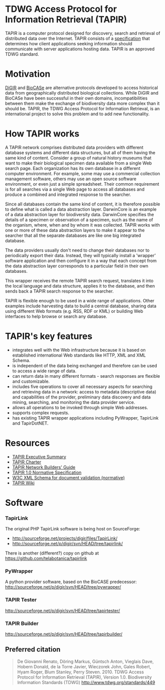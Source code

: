 # TDWG Access Protocol for Information Retrieval (TAPIR)

TAPIR is a computer protocol designed for discovery, search and retrieval of distributed data over the Internet. TAPIR consists of a [specification](http://www.tdwg.org/dav/subgroups/tapir/1.0/docs) that determines how client applications seeking information should communicate with server applications hosting data. TAPIR is an approved TDWG standard.

# Motivation

[DiGIR](http://www.digir.net/) and [BioCASe](http://www.biocase.org/products/protocols/) are alternative protocols developed to access historical data from geographically distributed biological collections. While DiGIR and BioCASe have been successful in their own domains, incompatibilities between them make the exchange of biodiversity data more complex than it should be. TAPIR, the TDWG Access Protocol for Information Retrieval, is an international project to solve this problem and to add new functionality.

# How TAPIR works

A TAPIR network comprises distributed data providers with different database systems and different data structures, but all of them having the same kind of content. Consider a group of natural history museums that want to make their biological specimen data available from a single Web search page. Each organization has its own database in a different computer environment. For example, some may use a commercial collection management software, others may use an open source software environment, or even just a simple spreadsheet. Their common requirement is for all searches via a single Web page to access all databases and produce a combined and integrated response to the searcher.

Since all databases contain the same kind of content, it is therefore possible to define what is called a data abstraction layer. DarwinCore is an example of a data abstraction layer for biodiversity data. DarwinCore specifies the details of a specimen or observation of a specimen, such as the name of the organism, where, when and by whom it was collected. TAPIR works with one or more of these data abstraction layers to make it appear to the searcher that all the separate databases are like one big integrated database.

The data providers usually don't need to change their databases nor to periodically export their data. Instead, they will typically install a 'wrapper' software application and then configure it in a way that each concept from the data abstraction layer corresponds to a particular field in their own databases.

This wrapper receives the remote TAPIR search request, translates it into the local language and data structure, applies it to the database, and then sends back a TAPIR search response to the searcher.

TAPIR is flexible enough to be used in a wide range of applications. Other examples include harvesting data to build a central database, sharing data using different Web formats (e.g. RSS, RDF or KML) or building Web interfaces to help browse or search any database.

# TAPIR's key features

 - integrates well with the Web infrastructure because it is based on established international Web standards like HTTP, XML and XML Schema.
 - is independent of the data being exchanged and therefore can be used to access a wide range of data.
 - can return data in many different formats - search responses are flexible and customizable.
 - includes five operations to cover all necessary aspects for searching and retrieving data in a network: access to metadata (descriptive data) and capabilities of the provider, preliminary data discovery and data mining, searching, and monitoring the data provider service.
 - allows all operations to be invoked through simple Web addresses.
 - supports complex requests.
 - has existing TAPIR wrapper applications including PyWrapper, TapirLink and TapirDotNET.
 

# Resources
 - [TAPIR Executive Summary](http://www.tdwg.org/activities/tapir/executive-summary/)
 - [TAPIR Charter](http://www.tdwg.org/activities/tapir/charter/)
 - [TAPIR Network Builders' Guide](http://www.tdwg.org/activities/tapir/network-builders-guide/)
 - [TAPIR 1.0 Normative Specification](http://www.tdwg.org/dav/subgroups/tapir/1.0/docs/)
 - [W3C XML Schema for document validation (normative)](http://rs.tdwg.org/tapir/1.0/schema/tdwg_tapir.xsd)
 - [TAPIR Wiki](http://www.tdwg.org/activities/tapir/tapir-wiki/)

# Software

### TapirLink
The original PHP TapirLink software is being host on SourceForge: 
 - http://sourceforge.net/projects/digir/files/TapirLink/
 - http://sourceforge.net/p/digir/svn/HEAD/tree/tapirlink/
 
There is another (different?) copy on github at https://github.com/telabotanica/tapirlink

### PyWrapper 
A python provider software, based on the BioCASE predecessor:
http://sourceforge.net/p/digir/svn/HEAD/tree/pywrapper/


### TAPIR Tester
http://sourceforge.net/p/digir/svn/HEAD/tree/tapirtester/

### TAPIR Builder
http://sourceforge.net/p/digir/svn/HEAD/tree/tapirbuilder/

 

## Preferred citation

> De Giovanni Renato, Döring Markus, Güntsch Anton, Vieglais Dave, Hobern Donald, de la Torre Javier, Wieczorek John, Gales Robert, Hyam Roger, Blum Stanley, Perry Steven. 2010. TDWG Access Protocol for Information Retrieval (TAPIR), Version 1.0. Biodiversity Information Standards (TDWG) http://www.tdwg.org/standards/449
